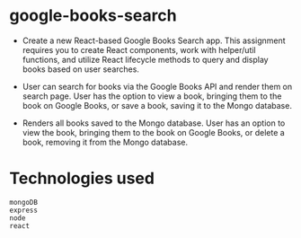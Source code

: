 # google-books-search

* Create a new React-based Google Books Search app. This assignment requires you to create React components, work with helper/util functions, and utilize React lifecycle methods to query and display books based on user searches.

* User can search for books via the Google Books API and render them on search page. User has the option to view a book, bringing them to the book on Google Books, or save a book, saving it to the Mongo database.

* Renders all books saved to the Mongo database. User has an option to view the book, bringing them to the book on Google Books, or delete a book, removing it from the Mongo database.

# Technologies used
```
mongoDB
express
node
react
```
